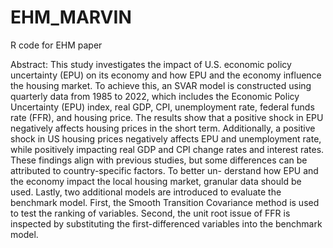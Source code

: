 # EHM_MARVIN
R code for EHM paper

Abstract: This study investigates the impact of U.S. economic policy uncertainty (EPU) on its economy and how EPU and the economy influence the housing market. To achieve this, an SVAR model is constructed using quarterly data from 1985 to 2022, which includes the Economic Policy Uncertainty (EPU) index, real GDP, CPI, unemployment rate, federal funds rate (FFR), and housing price. The results show that a positive shock in EPU negatively affects housing prices in the short term. Additionally, a positive shock in US housing prices negatively affects EPU and unemployment rate, while positively impacting real GDP and CPI change rates and interest rates. These findings align with previous studies, but some differences can be attributed to country-specific factors. To better un- derstand how EPU and the economy impact the local housing market, granular data should be used. Lastly, two additional models are introduced to evaluate the benchmark model. First, the Smooth Transition Covariance method is used to test the ranking of variables. Second, the unit root issue of FFR is inspected by substituting the first-differenced variables into the benchmark model.
